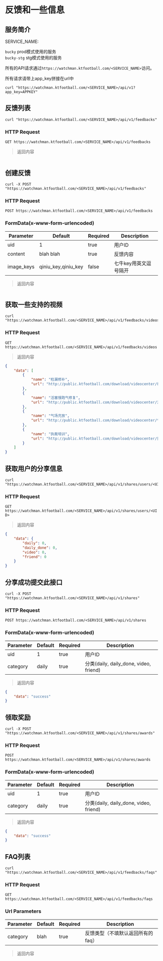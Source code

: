 # 反馈和一些信息

## 服务简介

SERVICE_NAME:  

`bucky` prod模式使用的服务  
`bucky-stg` stg模式使用的服务  

所有的API请求通过`https://watchman.ktfootball.com/<SERVICE_NAME>`访问。

<aside class="success">
所有请求请带上app_key拼接在url中
</aside>

```shell
curl "https://watchman.ktfootball.com/<SERVICE_NAME>/api/v1?app_key=APPKEY"
```

## 反馈列表

```shell
curl "https://watchman.ktfootball.com/<SERVICE_NAME>/api/v1/feedbacks"
```

### HTTP Request

  `GET https://watchman.ktfootball.com/<SERVICE_NAME>/api/v1/feedbacks`

> 返回内容

```json

```

## 创建反馈

```shell
curl -X POST "https://watchman.ktfootball.com/<SERVICE_NAME>/api/v1/feedbacks"
```

### HTTP Request

  `POST https://watchman.ktfootball.com/<SERVICE_NAME>/api/v1/feedbacks`

### FormData(x-www-form-urlencoded)

Parameter | Default | Required | Description
--------- | ------- | ---------| -----------
uid|1|true|用户ID
content|blah blah|true|反馈内容
image_keys|qiniu_key,qiniu_key|false|七牛key用英文逗号隔开

> 返回内容

```json

```

## 获取一些支持的视频

```shell
curl "https://watchman.ktfootball.com/<SERVICE_NAME>/api/v1/feedbacks/videos"
```

### HTTP Request

  `GET https://watchman.ktfootball.com/<SERVICE_NAME>/api/v1/feedbacks/videos`

> 返回内容

```json
{
    "data": [
        {
            "name": "检漏修补",
            "url": "http://public.ktfootball.com/download/videocenter/检漏修补.mp4"
        },
        {
            "name": "活塞慢跑气修复",
            "url": "http://public.ktfootball.com/download/videocenter/活塞慢跑气修复.mp4"
        },
        {
            "name": "气场充放",
            "url": "http://public.ktfootball.com/download/videocenter/气场充放.mp4"
        },
        {
            "name": "执裁培训",
            "url": "http://public.ktfootball.com/download/videocenter/执裁培训.mp4"
        }
    ]
}
```

## 获取用户的分享信息

```shell
curl "https://watchman.ktfootball.com/<SERVICE_NAME>/api/v1/shares/users/<UID>"
```

### HTTP Request

  `GET https://watchman.ktfootball.com/<SERVICE_NAME>/api/v1/shares/users/<UID>`

> 返回内容

```json
{
    "data": {
        "daily": 0,
        "daily_done": 0,
        "video": 0,
        "friend": 0
    }
}
```

## 分享成功提交此接口

```shell
curl -X POST "https://watchman.ktfootball.com/<SERVICE_NAME>/api/v1/shares"
```

### HTTP Request

  `POST https://watchman.ktfootball.com/<SERVICE_NAME>/api/v1/shares`

### FormData(x-www-form-urlencoded)

Parameter | Default | Required | Description
--------- | ------- | ---------| -----------
uid|1|true|用户ID
category|daily|true|分类(daily, daily_done, video, friend)

> 返回内容

```json
{
    "data": "success"
}
```

## 领取奖励

```shell
curl -X POST "https://watchman.ktfootball.com/<SERVICE_NAME>/api/v1/shares/awards"
```

### HTTP Request

  `POST https://watchman.ktfootball.com/<SERVICE_NAME>/api/v1/shares/awards`

### FormData(x-www-form-urlencoded)

Parameter | Default | Required | Description
--------- | ------- | ---------| -----------
uid|1|true|用户ID
category|daily|true|分类(daily, daily_done, video, friend)

> 返回内容

```json
{
    "data": "success"
}
```

## FAQ列表

```shell
curl "https://watchman.ktfootball.com/<SERVICE_NAME>/api/v1/feedbacks/faqs"
```

### HTTP Request

  `GET https://watchman.ktfootball.com/<SERVICE_NAME>/api/v1/feedbacks/faqs`

### Url Parameters

Parameter | Default | Required | Description
--------- | ------- | ---------| -----------
category|blah|true|反馈类型（不填默认返回所有的faq）

> 返回内容

```json

```